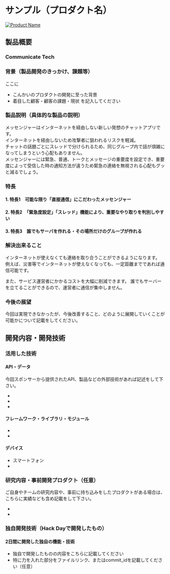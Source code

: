# サンプル（プロダクト名）

[![Product Name](https://raw.github.com/GabLeRoux/WebMole/master/ressources/WebMole_Youtube_Video.png)](https://www.youtube.com/channel/UC4PtjOfZTbVp9DwtJv82Lzg)

## 製品概要
### Communicate Tech

### 背景（製品開発のきっかけ、課題等）
ここに
- こんかいのプロダクトの開発に至った背景
- 着目した顧客・顧客の課題・現状
を記入してください

### 製品説明（具体的な製品の説明）
メッセンジャーはインターネットを経由しない新しい発想のチャットアプリです。  
インターネットを経由しないため攻撃者に狙われるリスクを軽減。  
チャットの話題ごとにスレッドで分けられるため、同じグループ内で話が煩雑になってしまうという心配もありません。  
メッセンジャーには緊急、普通、トークとメッセージの重要度を設定でき、重要度によって受信した時の通知方法が違うため緊急の連絡を無視される心配もグッと減るでしょう。  
### 特長

#### 1. 特長1　可能な限り「直接通信」にこだわったメッセンジャー

#### 2. 特長2　「緊急度設定」「スレッド」機能により、重要なやり取りを判別しやすい

#### 3. 特長3　誰でもサーバを作れる・その場所だけのグループが作れる

### 解決出来ること
インターネットが使えなくても連絡を取り合うことができるようになります。
例えば、災害等でインターネットが使えなくなっても、一定距離までであれば通信可能です。

また、サービス運営者にかかるコストを大幅に削減できます。
誰でもサーバーを立てることができるので、運営者に通信が集中しません。

### 今後の展望
今回は実現できなかったが、今後改善すること、どのように展開していくことが可能かについて記載をしてください。


## 開発内容・開発技術
### 活用した技術
#### API・データ
今回スポンサーから提供されたAPI、製品などの外部技術があれば記述をして下さい。

* 
* 
* 

#### フレームワーク・ライブラリ・モジュール
* 
* 

#### デバイス
* スマートフォン
* 

### 研究内容・事前開発プロダクト（任意）
ご自身やチームの研究内容や、事前に持ち込みをしたプロダクトがある場合は、こちらに実績なども含め記載をして下さい。

* 
* 


### 独自開発技術（Hack Dayで開発したもの）
#### 2日間に開発した独自の機能・技術
* 独自で開発したものの内容をこちらに記載してください
* 特に力を入れた部分をファイルリンク、またはcommit_idを記載してください（任意）
